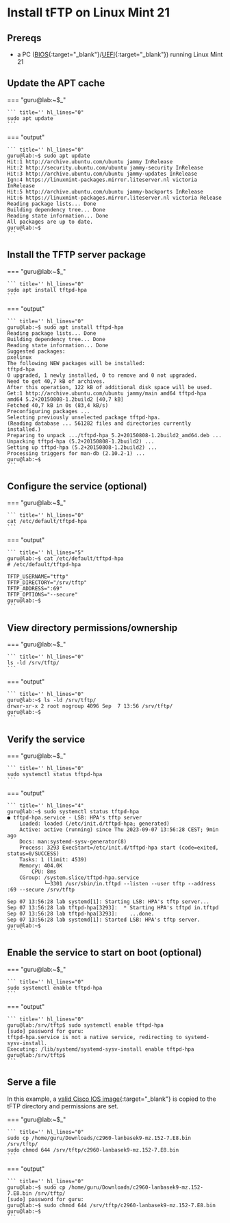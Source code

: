 # Install tFTP on Linux Mint 21

## Prereqs
- a PC ([BIOS](../../tutorials/windows11-linuxmint21-dual-boot-bios-clonezilla/index.md){:target="_blank"}/[UEFI](../../tutorials/windows11-linuxmint21-dual-boot-uefi/index.md){:target="_blank"}) running Linux Mint 21

## Update the APT cache

=== "guru@lab:~$_"

    ``` title='' hl_lines="0"
    sudo apt update
    ```

=== "output"

    ``` title='' hl_lines="0"
    guru@lab:~$ sudo apt update
    Hit:1 http://archive.ubuntu.com/ubuntu jammy InRelease
    Hit:2 http://security.ubuntu.com/ubuntu jammy-security InRelease                                                      
    Hit:3 http://archive.ubuntu.com/ubuntu jammy-updates InRelease                                                        
    Ign:4 https://linuxmint-packages.mirror.liteserver.nl victoria InRelease                        
    Hit:5 http://archive.ubuntu.com/ubuntu jammy-backports InRelease                                
    Hit:6 https://linuxmint-packages.mirror.liteserver.nl victoria Release                          
    Reading package lists... Done
    Building dependency tree... Done
    Reading state information... Done
    All packages are up to date.
    guru@lab:~$ 
    ```

## Install the TFTP server package

=== "guru@lab:~$_"

    ``` title='' hl_lines="0"
    sudo apt install tftpd-hpa
    ```

=== "output"

    ``` title='' hl_lines="0"
    guru@lab:~$ sudo apt install tftpd-hpa
    Reading package lists... Done
    Building dependency tree... Done
    Reading state information... Done
    Suggested packages:
    pxelinux
    The following NEW packages will be installed:
    tftpd-hpa
    0 upgraded, 1 newly installed, 0 to remove and 0 not upgraded.
    Need to get 40,7 kB of archives.
    After this operation, 122 kB of additional disk space will be used.
    Get:1 http://archive.ubuntu.com/ubuntu jammy/main amd64 tftpd-hpa amd64 5.2+20150808-1.2build2 [40,7 kB]
    Fetched 40,7 kB in 0s (83,4 kB/s)  
    Preconfiguring packages ...
    Selecting previously unselected package tftpd-hpa.
    (Reading database ... 561282 files and directories currently installed.)
    Preparing to unpack .../tftpd-hpa_5.2+20150808-1.2build2_amd64.deb ...
    Unpacking tftpd-hpa (5.2+20150808-1.2build2) ...
    Setting up tftpd-hpa (5.2+20150808-1.2build2) ...
    Processing triggers for man-db (2.10.2-1) ...
    guru@lab:~$ 
    ```

## Configure the service (optional)

=== "guru@lab:~$_"

    ``` title='' hl_lines="0"
    cat /etc/default/tftpd-hpa
    ```

=== "output"

    ``` title='' hl_lines="5"
    guru@lab:~$ cat /etc/default/tftpd-hpa 
    # /etc/default/tftpd-hpa

    TFTP_USERNAME="tftp"
    TFTP_DIRECTORY="/srv/tftp"
    TFTP_ADDRESS=":69"
    TFTP_OPTIONS="--secure"
    guru@lab:~$ 
    ```

## View directory permissions/ownership

=== "guru@lab:~$_"

    ``` title='' hl_lines="0"
    ls -ld /srv/tftp/
    ```

=== "output"

    ``` title='' hl_lines="0"
    guru@lab:~$ ls -ld /srv/tftp/
    drwxr-xr-x 2 root nogroup 4096 Sep  7 13:56 /srv/tftp/
    guru@lab:~$
    ```

## Verify the service

=== "guru@lab:~$_"

    ``` title='' hl_lines="0"
    sudo systemctl status tftpd-hpa
    ```

=== "output"

    ``` title='' hl_lines="4"
    guru@lab:~$ sudo systemctl status tftpd-hpa
    ● tftpd-hpa.service - LSB: HPA's tftp server
        Loaded: loaded (/etc/init.d/tftpd-hpa; generated)
        Active: active (running) since Thu 2023-09-07 13:56:28 CEST; 9min ago
        Docs: man:systemd-sysv-generator(8)
        Process: 3293 ExecStart=/etc/init.d/tftpd-hpa start (code=exited, status=0/SUCCESS)
        Tasks: 1 (limit: 4539)
        Memory: 404.0K
            CPU: 8ms
        CGroup: /system.slice/tftpd-hpa.service
                └─3301 /usr/sbin/in.tftpd --listen --user tftp --address :69 --secure /srv/tftp

    Sep 07 13:56:28 lab systemd[1]: Starting LSB: HPA's tftp server...
    Sep 07 13:56:28 lab tftpd-hpa[3293]:  * Starting HPA's tftpd in.tftpd
    Sep 07 13:56:28 lab tftpd-hpa[3293]:    ...done.
    Sep 07 13:56:28 lab systemd[1]: Started LSB: HPA's tftp server.
    guru@lab:~$ 
    ```
    
## Enable the service to start on boot (optional)

=== "guru@lab:~$_"

    ``` title='' hl_lines="0"
    sudo systemctl enable tftpd-hpa
    ```

=== "output"

    ``` title='' hl_lines="0"
    guru@lab:/srv/tftp$ sudo systemctl enable tftpd-hpa
    [sudo] password for guru:     
    tftpd-hpa.service is not a native service, redirecting to systemd-sysv-install.
    Executing: /lib/systemd/systemd-sysv-install enable tftpd-hpa
    guru@lab:/srv/tftp$ 
    ```

## Serve a file
In this example, a [valid Cisco IOS image](../download-cisco-IOS/index.md){:target="_blank"} is copied to the tFTP directory and
permissions are set.

=== "guru@lab:~$_"

    ``` title='' hl_lines="0"
    sudo cp /home/guru/Downloads/c2960-lanbasek9-mz.152-7.E8.bin /srv/tftp/
    sudo chmod 644 /srv/tftp/c2960-lanbasek9-mz.152-7.E8.bin
    ```

=== "output"

    ``` title='' hl_lines="0"
    guru@lab:~$ sudo cp /home/guru/Downloads/c2960-lanbasek9-mz.152-7.E8.bin /srv/tftp/
    [sudo] password for guru:     
    guru@lab:~$ sudo chmod 644 /srv/tftp/c2960-lanbasek9-mz.152-7.E8.bin 
    guru@lab:~$
    ```

